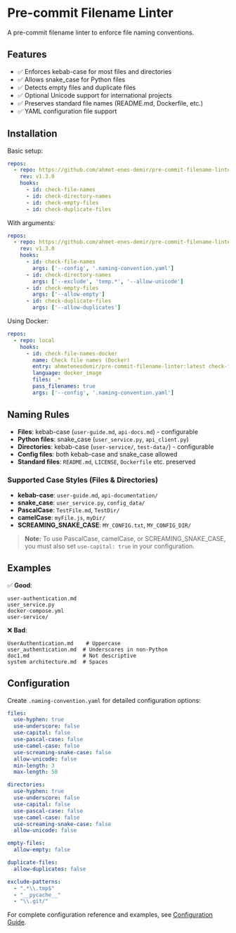 # Pre-commit Filename Linter

A pre-commit filename linter to enforce file naming conventions.

## Features

- ✅ Enforces kebab-case for most files and directories
- ✅ Allows snake_case for Python files
- ✅ Detects empty files and duplicate files
- ✅ Optional Unicode support for international projects
- ✅ Preserves standard file names (README.md, Dockerfile, etc.)
- ✅ YAML configuration file support

## Installation

Basic setup:

```yaml
repos:
  - repo: https://github.com/ahmet-enes-demir/pre-commit-filename-linter.git
    rev: v1.3.0
    hooks:
      - id: check-file-names
      - id: check-directory-names
      - id: check-empty-files
      - id: check-duplicate-files
```

With arguments:

```yaml
repos:
  - repo: https://github.com/ahmet-enes-demir/pre-commit-filename-linter.git
    rev: v1.3.0
    hooks:
      - id: check-file-names
        args: ['--config', '.naming-convention.yaml']
      - id: check-directory-names
        args: ['--exclude', 'temp.*', '--allow-unicode']
      - id: check-empty-files
        args: ['--allow-empty']
      - id: check-duplicate-files
        args: ['--allow-duplicates']
```

Using Docker:

```yaml
repos:
  - repo: local
    hooks:
      - id: check-file-names-docker
        name: Check file names (Docker)
        entry: ahmetenesdemir/pre-commit-filename-linter:latest check-file-names
        language: docker_image
        files: .*
        pass_filenames: true
        args: ['--config', '.naming-convention.yaml']
```

## Naming Rules

- **Files**: kebab-case (`user-guide.md`, `api-docs.md`) - configurable
- **Python files**: snake_case (`user_service.py`, `api_client.py`)
- **Directories**: kebab-case (`user-service/`, `test-data/`) - configurable
- **Config files**: both kebab-case and snake_case allowed
- **Standard files**: `README.md`, `LICENSE`, `Dockerfile` etc. preserved

### Supported Case Styles (Files & Directories)
- **kebab-case**: `user-guide.md`, `api-documentation/`
- **snake_case**: `user_service.py`, `config_data/`
- **PascalCase**: `TestFile.md`, `TestDir/`
- **camelCase**: `myFile.js`, `myDir/`
- **SCREAMING_SNAKE_CASE**: `MY_CONFIG.txt`, `MY_CONFIG_DIR/`

> **Note:** To use PascalCase, camelCase, or SCREAMING_SNAKE_CASE, you must also set `use-capital: true` in your configuration.

## Examples

✅ **Good**:
```
user-authentication.md
user_service.py
docker-compose.yml
user-service/
```

❌ **Bad**:
```
UserAuthentication.md    # Uppercase
user_authentication.md  # Underscores in non-Python
doc1.md                 # Not descriptive
system architecture.md  # Spaces
```

## Configuration

Create `.naming-convention.yaml` for detailed configuration options:

```yaml
files:
  use-hyphen: true
  use-underscore: false
  use-capital: false
  use-pascal-case: false
  use-camel-case: false
  use-screaming-snake-case: false
  allow-unicode: false
  min-length: 3
  max-length: 50

directories:
  use-hyphen: true
  use-underscore: false
  use-capital: false
  use-pascal-case: false
  use-camel-case: false
  use-screaming-snake-case: false
  allow-unicode: false

empty-files:
  allow-empty: false

duplicate-files:
  allow-duplicates: false

exclude-patterns:
  - ".*\\.tmp$"
  - "__pycache__"
  - "\\.git/"
```

For complete configuration reference and examples, see [Configuration Guide](docs/configuration.md).
